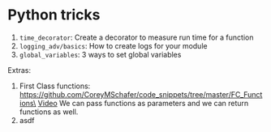 # Python tricks

1. `time_decorator`: Create a decorator to measure run time for a function
2. `logging_adv/basics`: How to create logs for your module
3. `global_variables`: 3 ways to set global variables

Extras:

1. First Class functions: https://github.com/CoreyMSchafer/code_snippets/tree/master/FC_Functions\
[Video](https://www.youtube.com/watch?v=kr0mpwqttM0)
We can pass functions as parameters and we can return functions as well.
2. asdf
